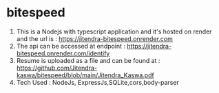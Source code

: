 # bitespeed
1. This is a Nodejs with typescript application and it's hosted on render and the url is : https://jitendra-bitespeed.onrender.com
2. The api can be accessed at endpoint : https://jitendra-bitespeed.onrender.com/identify
3. Resume is uploaded as a file and can be found at : https://github.com/Jitendra-kaswa/bitespeed/blob/main/Jitendra_Kaswa.pdf
4. Tech Used : NodeJs, ExpressJs,SQLite,cors,body-parser
